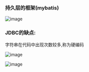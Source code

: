 ### 持久层的框架(mybatis)

![image](https://user-images.githubusercontent.com/65000660/172337193-e969e857-c414-498a-8e76-fd7e072ae177.png)



### JDBC的缺点:

字符串在代码中出现次数较多,称为硬编码

![image](https://user-images.githubusercontent.com/65000660/172337223-9b315650-3c41-4192-8026-9c55565b3d1d.png)




![image](https://user-images.githubusercontent.com/65000660/172337250-6ee0c217-082b-411f-8457-a2b63b073546.png)
